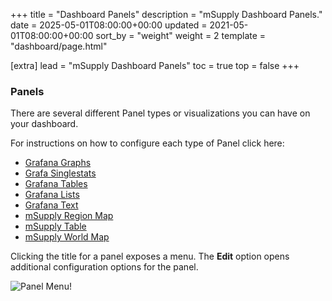 +++
title = "Dashboard Panels"
description = "mSupply Dashboard Panels."
date = 2025-05-01T08:00:00+00:00
updated = 2021-05-01T08:00:00+00:00
sort_by = "weight"
weight = 2
template = "dashboard/page.html"

[extra]
lead = "mSupply Dashboard Panels"
toc = true
top = false
+++

### Panels 

There are several different Panel types or visualizations you can have on your dashboard. 

For instructions on how to configure each type of Panel click here: 
  * [Grafana Graphs](http://docs.grafana.org/features/panels/graph/#graph-panel) 
  * [Grafa Singlestats](http://docs.grafana.org/features/panels/singlestat/#singlestat-panel)
  * [Grafana Tables](http://docs.grafana.org/features/panels/table_panel/#table-panel)
  * [Grafana Lists](http://docs.grafana.org/features/panels/dashlist/#dashboard-list-panel)
  * [Grafana Text](http://docs.grafana.org/features/panels/text/#text-panel)
  * [mSupply Region Map](panels:msupply-region-map)
  * [mSupply Table](panels:msupply-table)
  * [mSupply World Map](panels:msupply-world-map)

Clicking the title for a panel exposes a menu.
The **Edit** option opens additional configuration options for the panel.

![Panel Menu!](/dashboard/images/panel_menu.png)



